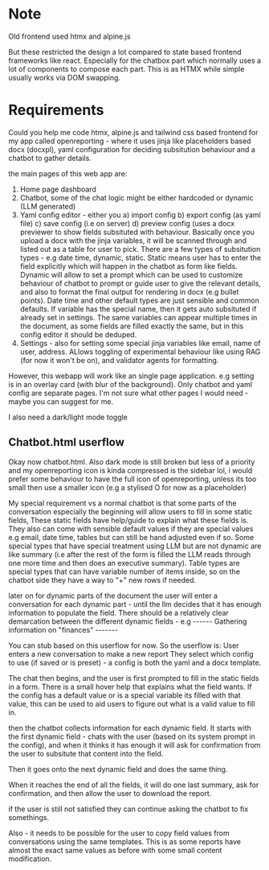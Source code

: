 # Note

Old frontend used htmx and alpine.js

But these restricted the design a lot compared to state based frontend frameworks like react. Especially for the chatbox part which normally uses a lot of components to compose each part. This is as HTMX while simple usually works via DOM swapping. 

# Requirements

Could you help me code htmx, alpine.js and tailwind css based frontend for my app called openreporting - where it uses jinja like placeholders based docx (docxpl), yaml configuration for deciding subsitution behaviour and a chatbot to gather details.


the main pages of this web app are:
1) Home page dashboard
2) Chatbot, some of the chat logic might be either hardcoded or dynamic (LLM generated)
3) Yaml config editor - either you a) import config b) export config (as yaml file) c) save config (i.e on server) d) preview config (uses a docx previewer to show fields subsituted with behaviour. Basically once you upload a docx with the jinja variables, it will be scanned through and listed out as a table for user to pick. There are a few types of subsitution types - e.g date time, dynamic, static. Static means user has to enter the field explicitly which will happen in the chatbot as form like fields. Dynamic will allow to set a prompt which can be used to customize behaviour of chatbot to prompt or guide user to give the relevant details, and also to format the final output for rendering in docx (e.g bullet points). Date time and other default types are just sensible and common defaults. If variable has the special name, then it gets auto subsituted if already set in settings. The same variables can appear multiple times in the document, as some fields are filled exactly the same,  but in this config editor it should be deduped.
4) Settings - also for setting some special jinja variables like email, name of user, address. ALlows toggling of experimental behaviour like using RAG (for now it won't be on), and validator agents for formatting.

However, this webapp will work like an single page application. e.g setting is in an overlay card (with blur of the background). Only chatbot and yaml config are separate pages. I'm not sure what other pages I would need - maybe you can suggest for me.

I also need a dark/light mode toggle

## Chatbot.html userflow

Okay now chatbot.html. Also dark mode is still broken but less of a priority and my openreporting icon is kinda compressed is the sidebar lol, i would prefer some behaviour to have the full icon of openreporting, unless its too small then use a smaller icon (e.g a stylised O for now as a placeholder)

My special requirement vs a normal chatbot is that some parts of the conversation especially the beginning will allow users to fill in some static fields, These static fields have help/guide to explain what these fields is. They also can come with sensible default values if they are special values e.g email, date time, tables but can still be hand adjusted even if so. Some special types that have special treatment using LLM but are not dynamic are like summary (i.e after the rest of the form is filled the LLM reads through one more time and then does an executive summary). Table types are special types that can have variable number of items inside, so on the chatbot side they have a way to "+" new rows if needed. 


later on for dynamic parts of the document the user will enter a conversation for each dynamic part - until the llm decides that it has enough information to populate the field. There should be a relatively clear demarcation between the different dynamic fields - e.g ------ Gathering information on "finances" -------

You can stub based on this userflow for now.
So the userflow is:
User enters a new conversation to make a new report
They select which config to use (if saved or is preset) - a config is both the yaml and a docx template.

The chat then begins, and the user is first prompted to fill in the static fields in a form. There is a small hover help that explains what the field wants. If the config has a default value or is a special variable its filled with that value, this can be used to aid users to figure out what is a valid value to fill in.

then the chatbot collects information for each dynamic field. It starts with the first dynamic field - chats with the user (based on its system prompt in the config), and when it thinks it has enough it will ask for confirmation from the user to subsitute that content into the field.

Then it goes onto the next dynamic field and does the same thing.

When it reaches the end of all the fields, it will do one last summary, ask for confirmation, and then allow the user to download the report. 

if the user is still not satisfied they can continue asking the chatbot to fix somethings.


Also - it needs to be possible for the user to copy field values from conversations using the same templates. This is as some reports have almost the exact same values as before with some small content modification.
